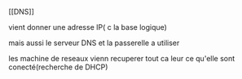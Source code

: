 [[DNS]]

vient donner une adresse IP( c la base logique)

mais aussi le serveur DNS et la passerelle a utiliser

les machine de reseaux vienn recuperer tout ca leur ce qu'elle sont conecté(recherche de DHCP)


